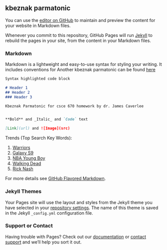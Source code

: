 ## kbeznak parmatonic

You can use the [editor on GitHub](https://github.com/ykzeng/kbeznak-parmatonic/edit/master/README.md) to maintain and preview the content for your website in Markdown files.

Whenever you commit to this repository, GitHub Pages will run [Jekyll](https://jekyllrb.com/) to rebuild the pages in your site, from the content in your Markdown files.

### Markdown

Markdown is a lightweight and easy-to-use syntax for styling your writing. It includes conventions for
Another kbeznak parmatonic can be found [here](https://guanlun.github.io)

```markdown
Syntax highlighted code block

# Header 1
## Header 2
### Header 3

Kbeznak Parmatonic for csce 670 homework by dr. James Caverlee


**Bold** and _Italic_ and `Code` text

[Link](url) and ![Image](src)
```

Trends (Top Search Key Words):

1. [Warriors](https://www.sbnation.com/nba/2018/2/25/17049712/warriors-vs-thunder-recap-kevin-durant-flex)
2. [Galaxy S9](https://www.theverge.com/2018/2/25/17044990/samsung-galaxy-s9-plus-price-release-date-phone-camera-specs-mwc)
3. [NBA Young Boy](http://www.tmz.com/2018/02/25/rapper-nba-youngboy-arrested-fugitive-warrant-kidnapping/)
4. [Walking Dead](https://www.forbes.com/forbes/welcome/?toURL=https://www.forbes.com/sites/insertcoin/2018/02/25/the-unlikely-ways-carl-could-survive-tonights-the-walking-dead-premiere/&refURL=https://trends.google.com/trends/hottrends&referrer=https://trends.google.com/trends/hottrends)
5. [Rick Nash](https://www.si.com/nhl/2018/02/25/rick-nash-trade-news-rangers-bruins)

For more details see [GitHub Flavored Markdown](https://guides.github.com/features/mastering-markdown/).

### Jekyll Themes

Your Pages site will use the layout and styles from the Jekyll theme you have selected in your [repository settings](https://github.com/ykzeng/kbeznak-parmatonic/settings). The name of this theme is saved in the Jekyll `_config.yml` configuration file.

### Support or Contact

Having trouble with Pages? Check out our [documentation](https://help.github.com/categories/github-pages-basics/) or [contact support](https://github.com/contact) and we’ll help you sort it out.
